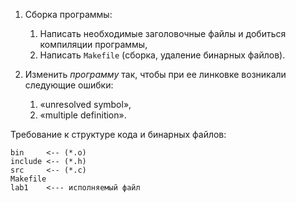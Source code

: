 1. Сборка программы:
    1. Написать необходимые заголовочные файлы и добиться компиляции программы,
    2. Написать `Makefile` (сборка, удаление бинарных файлов).

2. Изменить _программу_ так, чтобы при ее линковке возникали следующие ошибки:
    1. «unresolved symbol»,
    2. «multiple definition».

Требование к структуре кода и бинарных файлов:
```
bin     <-- (*.o)
include <-- (*.h)
src     <-- (*.c)
Makefile
lab1    <--- исполняемый файл
```
